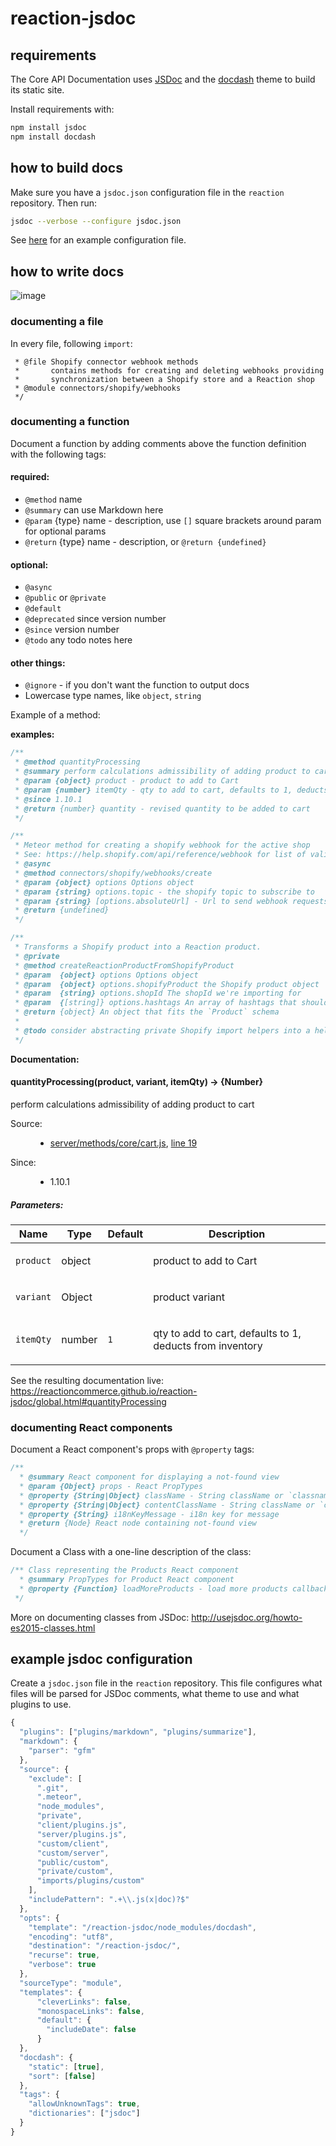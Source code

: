 # reaction-jsdoc

## requirements

The Core API Documentation uses [JSDoc](http://usejsdoc.org/) and the [docdash](https://github.com/clenemt/docdash) theme to build its static site.

Install requirements with:

```sh
npm install jsdoc
npm install docdash
```

## how to build docs

Make sure you have a `jsdoc.json` configuration file in the `reaction` repository. Then run:

```sh
jsdoc --verbose --configure jsdoc.json
```

See [here](#example-jsdoc-configuration) for an example configuration file.

## how to write docs

![image](https://user-images.githubusercontent.com/1203639/30391482-b94e7666-9876-11e7-9336-3a306825fb76.png)


### documenting a file

In every file, following `import`:

```/**
 * @file Shopify connector webhook methods
 *       contains methods for creating and deleting webhooks providing
 *       synchronization between a Shopify store and a Reaction shop
 * @module connectors/shopify/webhooks
 */
```

### documenting a function

Document a function by adding comments above the function definition with the following tags:

#### required:
- `@method` name
- `@summary` can use Markdown here
- `@param` {type} name - description, use `[]` square brackets around param for optional params
- `@return` {type} name - description, or `@return {undefined}` 

#### optional:
- `@async`
- `@public` or `@private`
- `@default`
- `@deprecated` since version number
- `@since` version number
- `@todo` any todo notes here

#### other things:
* `@ignore` - if you don't want the function to output docs
* Lowercase type names, like `object`, `string`

Example of a method:

**examples:**

```js
/**
 * @method quantityProcessing
 * @summary perform calculations admissibility of adding product to cart
 * @param {object} product - product to add to Cart
 * @param {number} itemQty - qty to add to cart, defaults to 1, deducts from inventory
 * @since 1.10.1
 * @return {number} quantity - revised quantity to be added to cart
 */
```

```js
/**
 * Meteor method for creating a shopify webhook for the active shop
 * See: https://help.shopify.com/api/reference/webhook for list of valid topics
 * @async
 * @method connectors/shopify/webhooks/create
 * @param {object} options Options object
 * @param {string} options.topic - the shopify topic to subscribe to
 * @param {string} [options.absoluteUrl] - Url to send webhook requests - should only be used in development mode
 * @return {undefined}
 */
```

```js
/**
 * Transforms a Shopify product into a Reaction product.
 * @private
 * @method createReactionProductFromShopifyProduct
 * @param  {object} options Options object 
 * @param  {object} options.shopifyProduct the Shopify product object
 * @param  {string} options.shopId The shopId we're importing for
 * @param  {[string]} options.hashtags An array of hashtags that should be attached to this product.
 * @return {object} An object that fits the `Product` schema
 *
 * @todo consider abstracting private Shopify import helpers into a helpers file
 */
```
 
**Documentation:**

<h4 class="name" id="quantityProcessing"><span class="type-signature"></span>quantityProcessing<span class="signature">(product, variant, itemQty)</span><span class="type-signature"> → {Number}</span></h4>

<p class="summary">perform calculations admissibility of adding product to cart</p>

<dl class="details">
  <dt class="tag-source">Source:</dt>
  <dd class="tag-source">
    <ul class="dummy">
      <li>
        <a href="server_methods_core_cart.js.html">server/methods/core/cart.js</a>, <a href="server_methods_core_cart.js.html#line19">line 19</a>
      </li>
    </ul>
  </dd>
  <dt class="tag-since">Since:</dt>
  <dd class="tag-since">
    <ul class="dummy">
      <li>1.10.1</li>
    </ul>
  </dd>  
</dl>

<h5>Parameters:</h5>

<table class="params">
  <thead>
    <tr>
      <th>Name</th>
      <th>Type</th>
      <th>Default</th>
      <th class="last">Description</th>
    </tr>
  </thead>
  <tbody>
    <tr>
      <td class="name"><code>product</code></td>
      <td class="type">
        <span class="param-type">object</span>
      </td>
      <td class="default"></td>
      <td class="description last"><p>product to add to Cart</p></td>
    </tr>
    <tr>
      <td class="name"><code>variant</code></td>
      <td class="type">
        <span class="param-type">Object</span>
      </td>
      <td class="default"></td>
      <td class="description last"><p>product variant</p></td>
    </tr>
    <tr>
      <td class="name"><code>itemQty</code></td>
      <td class="type">
        <span class="param-type">number</span>
      </td>
      <td class="default">
        <code>1</code>
      </td>
      <td class="description last"><p>qty to add to cart, defaults to 1, deducts from inventory</p></td>
    </tr>
  </tbody>
</table>

See the resulting documentation live: https://reactioncommerce.github.io/reaction-jsdoc/global.html#quantityProcessing

### documenting React components

Document a React component's props with `@property` tags:

```js
/**
  * @summary React component for displaying a not-found view
  * @param {Object} props - React PropTypes
  * @property {String|Object} className - String className or `classnames` compatible object for the base wrapper
  * @property {String|Object} contentClassName - String className or `classnames` compatible object for the content wrapper
  * @property {String} i18nKeyMessage - i18n key for message
  * @return {Node} React node containing not-found view
  */
 ```

Document a Class with a one-line description of the class:

```js
/** Class representing the Products React component
  * @summary PropTypes for Product React component
  * @property {Function} loadMoreProducts - load more products callback
 */
```

More on documenting classes from JSDoc: http://usejsdoc.org/howto-es2015-classes.html


## example jsdoc configuration

Create a `jsdoc.json` file in the `reaction` repository. This file configures what files will be parsed for JSDoc comments, what theme to use and what plugins to use.

```js
{
  "plugins": ["plugins/markdown", "plugins/summarize"],
  "markdown": {
    "parser": "gfm"
  },
  "source": {
    "exclude": [
      ".git",
      ".meteor",
      "node_modules",
      "private",
      "client/plugins.js",
      "server/plugins.js",
      "custom/client",
      "custom/server",
      "public/custom",
      "private/custom",
      "imports/plugins/custom"
    ],
    "includePattern": ".+\\.js(x|doc)?$"
  },
  "opts": {
    "template": "/reaction-jsdoc/node_modules/docdash",
    "encoding": "utf8",
    "destination": "/reaction-jsdoc/",
    "recurse": true,
    "verbose": true
  },
  "sourceType": "module",
  "templates": {
      "cleverLinks": false,
      "monospaceLinks": false,
      "default": {
        "includeDate": false
      }
  },
  "docdash": {
    "static": [true],
    "sort": [false]
  },
  "tags": {
    "allowUnknownTags": true,
    "dictionaries": ["jsdoc"]
  }
}
```
